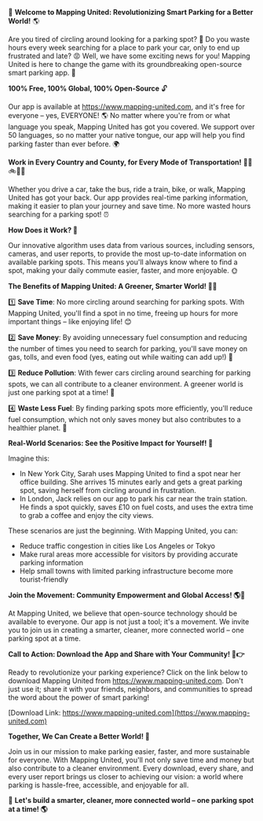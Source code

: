 🚀 **Welcome to Mapping United: Revolutionizing Smart Parking for a Better World!** 🌎

Are you tired of circling around looking for a parking spot? 🤯 Do you waste hours every week searching for a place to park your car, only to end up frustrated and late? 😡 Well, we have some exciting news for you! Mapping United is here to change the game with its groundbreaking open-source smart parking app. 🚀

**100% Free, 100% Global, 100% Open-Source** 🔓

Our app is available at https://www.mapping-united.com, and it's free for everyone – yes, EVERYONE! 🌎 No matter where you're from or what language you speak, Mapping United has got you covered. We support over 50 languages, so no matter your native tongue, our app will help you find parking faster than ever before. 🌍

**Work in Every Country and County, for Every Mode of Transportation!** 🚂🚌🚲🏃‍♀️

Whether you drive a car, take the bus, ride a train, bike, or walk, Mapping United has got your back. Our app provides real-time parking information, making it easier to plan your journey and save time. No more wasted hours searching for a parking spot! ⏰

**How Does it Work? 🤔**

Our innovative algorithm uses data from various sources, including sensors, cameras, and user reports, to provide the most up-to-date information on available parking spots. This means you'll always know where to find a spot, making your daily commute easier, faster, and more enjoyable. 🌞

**The Benefits of Mapping United: A Greener, Smarter World! 🌿💡**

1️⃣ **Save Time**: No more circling around searching for parking spots. With Mapping United, you'll find a spot in no time, freeing up hours for more important things – like enjoying life! 😊

2️⃣ **Save Money**: By avoiding unnecessary fuel consumption and reducing the number of times you need to search for parking, you'll save money on gas, tolls, and even food (yes, eating out while waiting can add up!) 🤑

3️⃣ **Reduce Pollution**: With fewer cars circling around searching for parking spots, we can all contribute to a cleaner environment. A greener world is just one parking spot at a time! 🌿

4️⃣ **Waste Less Fuel**: By finding parking spots more efficiently, you'll reduce fuel consumption, which not only saves money but also contributes to a healthier planet. 🚗

**Real-World Scenarios: See the Positive Impact for Yourself! 🌈**

Imagine this:

* In New York City, Sarah uses Mapping United to find a spot near her office building. She arrives 15 minutes early and gets a great parking spot, saving herself from circling around in frustration.
* In London, Jack relies on our app to park his car near the train station. He finds a spot quickly, saves £10 on fuel costs, and uses the extra time to grab a coffee and enjoy the city views.

These scenarios are just the beginning. With Mapping United, you can:

* Reduce traffic congestion in cities like Los Angeles or Tokyo
* Make rural areas more accessible for visitors by providing accurate parking information
* Help small towns with limited parking infrastructure become more tourist-friendly

**Join the Movement: Community Empowerment and Global Access! 🌎👥**

At Mapping United, we believe that open-source technology should be available to everyone. Our app is not just a tool; it's a movement. We invite you to join us in creating a smarter, cleaner, more connected world – one parking spot at a time.

**Call to Action: Download the App and Share with Your Community! 📲👉**

Ready to revolutionize your parking experience? Click on the link below to download Mapping United from https://www.mapping-united.com. Don't just use it; share it with your friends, neighbors, and communities to spread the word about the power of smart parking!

[Download Link: https://www.mapping-united.com](https://www.mapping-united.com)

**Together, We Can Create a Better World! 🌟**

Join us in our mission to make parking easier, faster, and more sustainable for everyone. With Mapping United, you'll not only save time and money but also contribute to a cleaner environment. Every download, every share, and every user report brings us closer to achieving our vision: a world where parking is hassle-free, accessible, and enjoyable for all.

🚀 **Let's build a smarter, cleaner, more connected world – one parking spot at a time! 🌎**